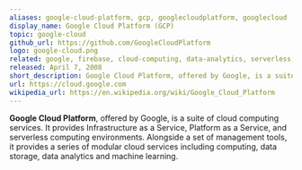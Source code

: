 ```yaml
---
aliases: google-cloud-platform, gcp, googlecloudplatform, googlecloud
display_name: Google Cloud Platform (GCP)
topic: google-cloud
github_url: https://github.com/GoogleCloudPlatform
logo: google-cloud.png
related: google, firebase, cloud-computing, data-analytics, serverless, platform-as-a-service, infrastructure-as-a-service
released: April 7, 2008
short_description: Google Cloud Platform, offered by Google, is a suite of cloud computing services.
url: https://cloud.google.com
wikipedia_url: https://en.wikipedia.org/wiki/Google_Cloud_Platform
---
```

**Google Cloud Platform**, offered by Google, is a suite of cloud computing services. It provides Infrastructure as a Service, Platform as a Service, and serverless computing environments. Alongside a set of management tools, it provides a series of modular cloud services including computing, data storage, data analytics and machine learning.
